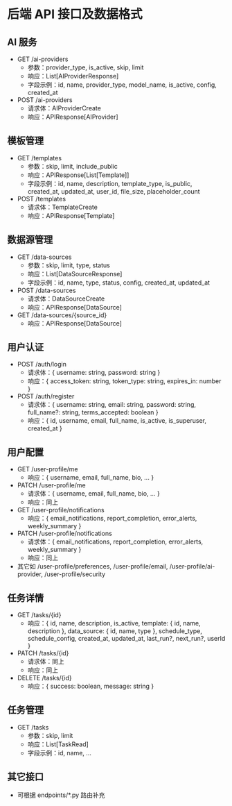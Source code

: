 # 后端 API 接口及数据格式

## AI 服务
- GET /ai-providers
  - 参数：provider_type, is_active, skip, limit
  - 响应：List[AIProviderResponse]
  - 字段示例：id, name, provider_type, model_name, is_active, config, created_at
- POST /ai-providers
  - 请求体：AIProviderCreate
  - 响应：APIResponse[AIProvider]

## 模板管理
- GET /templates
  - 参数：skip, limit, include_public
  - 响应：APIResponse[List[Template]]
  - 字段示例：id, name, description, template_type, is_public, created_at, updated_at, user_id, file_size, placeholder_count
- POST /templates
  - 请求体：TemplateCreate
  - 响应：APIResponse[Template]

## 数据源管理
- GET /data-sources
  - 参数：skip, limit, type, status
  - 响应：List[DataSourceResponse]
  - 字段示例：id, name, type, status, config, created_at, updated_at
- POST /data-sources
  - 请求体：DataSourceCreate
  - 响应：APIResponse[DataSource]
- GET /data-sources/{source_id}
  - 响应：APIResponse[DataSource]

## 用户认证
- POST /auth/login
  - 请求体：{ username: string, password: string }
  - 响应：{ access_token: string, token_type: string, expires_in: number }
- POST /auth/register
  - 请求体：{ username: string, email: string, password: string, full_name?: string, terms_accepted: boolean }
  - 响应：{ id, username, email, full_name, is_active, is_superuser, created_at }

## 用户配置
- GET /user-profile/me
  - 响应：{ username, email, full_name, bio, ... }
- PATCH /user-profile/me
  - 请求体：{ username, email, full_name, bio, ... }
  - 响应：同上
- GET /user-profile/notifications
  - 响应：{ email_notifications, report_completion, error_alerts, weekly_summary }
- PATCH /user-profile/notifications
  - 请求体：{ email_notifications, report_completion, error_alerts, weekly_summary }
  - 响应：同上
- 其它如 /user-profile/preferences, /user-profile/email, /user-profile/ai-provider, /user-profile/security

## 任务详情
- GET /tasks/{id}
  - 响应：{ id, name, description, is_active, template: { id, name, description }, data_source: { id, name, type }, schedule_type, schedule_config, created_at, updated_at, last_run?, next_run?, userId }
- PATCH /tasks/{id}
  - 请求体：同上
  - 响应：同上
- DELETE /tasks/{id}
  - 响应：{ success: boolean, message: string }

## 任务管理
- GET /tasks
  - 参数：skip, limit
  - 响应：List[TaskRead]
  - 字段示例：id, name, ...

## 其它接口
- 可根据 endpoints/*.py 路由补充 